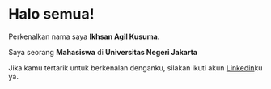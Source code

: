 # Halo semua! 

Perkenalkan nama saya **Ikhsan Agil Kusuma**.

Saya seorang **Mahasiswa** di **Universitas Negeri Jakarta**

Jika kamu tertarik untuk berkenalan denganku, silakan ikuti akun [Linkedin](https://www.linkedin.com/in/ikhsan-agil-kusuma-2b79b420b/)ku ya.

